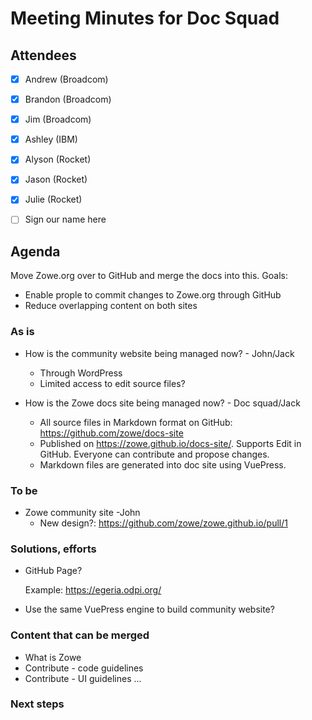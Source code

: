 # Meeting Minutes for Doc Squad

## Attendees

- [x] Andrew (Broadcom)
- [x] Brandon (Broadcom)
- [x] Jim (Broadcom)
- [x] Ashley (IBM)
- [x] Alyson (Rocket)
- [x] Jason (Rocket)
- [x] Julie (Rocket)
- [ ] Sign our name here


## Agenda 

Move Zowe.org over to GitHub and merge the docs into this. Goals: 
- Enable prople to commit changes to Zowe.org through GitHub
- Reduce overlapping content on both sites

### **As is**
- How is the community website being managed now?   - John/Jack
  - Through WordPress
  - Limited access to edit source files? 
  
- How is the Zowe docs site being managed now?  - Doc squad/Jack
  - All source files in Markdown format on GitHub: https://github.com/zowe/docs-site
  - Published on https://zowe.github.io/docs-site/. Supports Edit in GitHub. Everyone can contribute and propose changes. 
  - Markdown files are generated into doc site using VuePress.

### **To be**

- Zowe community site  -John
  - New design?: https://github.com/zowe/zowe.github.io/pull/1



### **Solutions, efforts**
- GitHub Page? 

   Example: https://egeria.odpi.org/

- Use the same VuePress engine to build community website? 

### **Content that can be merged**

- What is Zowe
- Contribute - code guidelines
- Contribute - UI guidelines
...

### **Next steps**








